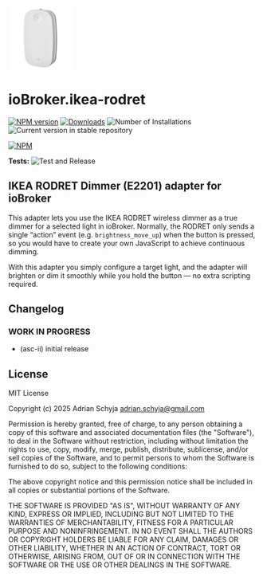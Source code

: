 ![Logo](docs/rodret_128.png)

# ioBroker.ikea-rodret

[![NPM version](https://img.shields.io/npm/v/iobroker.rodret.svg)](https://www.npmjs.com/package/iobroker.rodret)
[![Downloads](https://img.shields.io/npm/dm/iobroker.rodret.svg)](https://www.npmjs.com/package/iobroker.rodret)
![Number of Installations](https://iobroker.live/badges/rodret-installed.svg)
![Current version in stable repository](https://iobroker.live/badges/rodret-stable.svg)

[![NPM](https://nodei.co/npm/iobroker.rodret.png?downloads=true)](https://nodei.co/npm/iobroker.rodret/)

**Tests:** ![Test and Release](https://github.com/asc-ii/ioBroker.rodret/workflows/Test%20and%20Release/badge.svg)

## IKEA RODRET Dimmer (E2201) adapter for ioBroker

This adapter lets you use the IKEA RODRET wireless dimmer as a true dimmer for a selected light in ioBroker.
Normally, the RODRET only sends a single “action” event (e.g. `brightness_move_up`) when the button is pressed,
so you would have to create your own JavaScript to achieve continuous dimming.

With this adapter you simply configure a target light, and the adapter will
brighten or dim it smoothly while you hold the button — no extra scripting required.

## Changelog

<!--
	Placeholder for the next version (at the beginning of the line):
	### **WORK IN PROGRESS**
-->

### **WORK IN PROGRESS**

- (asc-ii) initial release

## License

MIT License

Copyright (c) 2025 Adrian Schyja <adrian.schyja@gmail.com>

Permission is hereby granted, free of charge, to any person obtaining a copy
of this software and associated documentation files (the "Software"), to deal
in the Software without restriction, including without limitation the rights
to use, copy, modify, merge, publish, distribute, sublicense, and/or sell
copies of the Software, and to permit persons to whom the Software is
furnished to do so, subject to the following conditions:

The above copyright notice and this permission notice shall be included in all
copies or substantial portions of the Software.

THE SOFTWARE IS PROVIDED "AS IS", WITHOUT WARRANTY OF ANY KIND, EXPRESS OR
IMPLIED, INCLUDING BUT NOT LIMITED TO THE WARRANTIES OF MERCHANTABILITY,
FITNESS FOR A PARTICULAR PURPOSE AND NONINFRINGEMENT. IN NO EVENT SHALL THE
AUTHORS OR COPYRIGHT HOLDERS BE LIABLE FOR ANY CLAIM, DAMAGES OR OTHER
LIABILITY, WHETHER IN AN ACTION OF CONTRACT, TORT OR OTHERWISE, ARISING FROM,
OUT OF OR IN CONNECTION WITH THE SOFTWARE OR THE USE OR OTHER DEALINGS IN THE
SOFTWARE.

